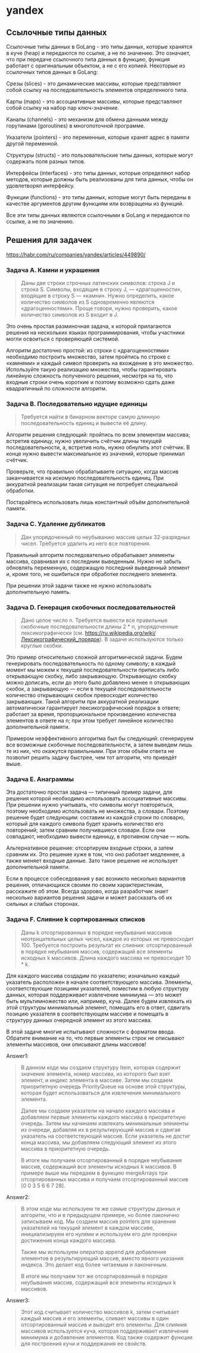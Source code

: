 # yandex

## Ссылочные типы данных

Ссылочные типы данных в GoLang - это типы данных, которые хранятся в куче (heap) и передаются по ссылке, а не по значению. Это означает, что при передаче ссылочного типа данных в функцию, функция работает с оригинальным объектом, а не с его копией. Некоторые из ссылочных типов данных в GoLang:

Срезы (slices) - это динамические массивы, которые представляют собой ссылку на последовательность элементов определенного типа.

Карты (maps) - это ассоциативные массивы, которые представляют собой ссылку на набор пар ключ-значение.

Каналы (channels) - это механизм для обмена данными между горутинами (goroutines) в многопоточной программе.

Указатели (pointers) - это переменные, которые хранят адрес в памяти другой переменной.

Структуры (structs) - это пользовательские типы данных, которые могут содержать поля разных типов.

Интерфейсы (interfaces) - это типы данных, которые определяют набор методов, которые должны быть реализованы для типа данных, чтобы он удовлетворял интерфейсу.

Функции (functions) - это типы данных, которые могут быть переданы в качестве аргументов другим функциям или возвращены из функций.

Все эти типы данных являются ссылочными в GoLang и передаются по ссылке, а не по значению.

## Решения для задачек

https://habr.com/ru/companies/yandex/articles/449890/

### Задача A. Камни и украшения

> Даны две строки строчных латинских символов: строка J и строка S. Символы, входящие в строку J, — «драгоценности», входящие в строку S — «камни». Нужно определить, какое количество символов из S одновременно являются «драгоценностями». Проще говоря, нужно проверить, какое количество символов из S входит в J.

Это очень простая разминочная задача, к которой прилагаются решения на нескольких языках программирования, чтобы участники могли освоиться с проверяющей системой.

Алгоритм достаточно простой: из строки с «драгоценностями» необходимо построить множество, затем пройтись по строке с «камнями» и каждый символ проверить на вхождение в это множество. Используйте такую реализацию множества, чтобы гарантировать линейную сложность полученного решения, несмотря на то, что входные строки очень короткие и поэтому возможно сдать даже квадратичный по сложности алгоритм.

### Задача B. Последовательно идущие единицы

> Требуется найти в бинарном векторе самую длинную последовательность единиц и вывести её длину.

Алгоритм решения следующий: пройтись по всем элементам массива; встретив единицу, нужно увеличить счётчик длины текущей последовательности, а, встретив ноль, нужно обнулить этот счётчик. В конце нужно вывести максимальное из значений, которые принимал счётчик.

Проверьте, что правильно обрабатываете ситуацию, когда массив заканчивается на искомую последовательность единиц. При аккуратной реализации такая ситуация не потребует специальной обработки.

Постарайтесь использовать лишь константный объём дополнительной памяти.

### Задача C. Удаление дубликатов

> Дан упорядоченный по неубыванию массив целых 32-разрядных чисел. Требуется удалить из него все повторения.

Правильный алгоритм последовательно обрабатывает элементы массива, сравнивая их с последним выведенным. Нужно не забыть обновлять переменную, содержащую последний выведенный элемент и, кроме того, не ошибиться при обработке последнего элемента.

При решении этой задачи также не нужно использовать дополнительную память.

### Задача D. Генерация скобочных последовательностей

> Дано целое число n. Требуется вывести все правильные скобочные последовательности длины 2 \* n, упорядоченные лексикографически (см. https://ru.wikipedia.org/wiki/Лексикографический_порядок). В задаче используются только круглые скобки.

Это пример относительно сложной алгоритмической задачи. Будем генерировать последовательность по одному символу; в каждый момент мы можем к текущей последовательности приписать либо открывающую скобку, либо закрывающую. Открывающую скобку можно дописать, если до этого было добавлено менее n открывающих скобок, а закрывающую — если в текущей последовательности количество открывающих скобок превосходит количество закрывающих. Такой алгоритм при аккуратной реализации автоматически гарантирует лексикографический порядок в ответе; работает за время, пропорциональное произведению количества элементов в ответе на n; при этом требует линейное количество дополнительной памяти.

Примером неэффективного алгоритма был бы следующий: сгенерируем все возможные скобочные последовательности, а затем выведем лишь те из них, что окажутся правильными. При этом объём ответа не позволит решить задачу быстрее, чем тот алгоритм, что приведёт выше.

### Задача E. Анаграммы

Эта достаточно простая задача — типичный пример задачи, для решения которой необходимо использовать ассоциативные массивы. При решении нужно учитывать, что символы могут повторяться, поэтому необходимо использовать не множества, а словари. Поэтому решение будет следующим: составим из каждой строки по словарю, который для каждого символа будет хранить количество его повторений; затем сравним получившиеся словари. Если они совпадают, необходимо вывести единицу, в противном случае — ноль.

Альтернативное решение: отсортируем входные строки, а затем сравним их. Это решение хуже в том, что оно работает медленнее, а также меняет входные данные. Зато такое решение не использует дополнительной памяти.

Если в процессе собеседования у вас возникло несколько вариантов решения, отличающихся своими по своим характеристикам, расскажите об этом. Всегда здорово, когда разработчик знает несколько вариантов решения задачи и может рассказать об их сильных и слабых сторонах.

### Задача F. Слияние k сортированных списков

> Даны k отсортированных в порядке неубывания массивов неотрицательных целых чисел, каждое из которых не превосходит 100. Требуется построить результат их слияния: отсортированный в порядке неубывания массив, содержащий все элементы исходных k массивов. Длина каждого массива не превосходит 10 \* k.

Для каждого массива создадим по указателю; изначально каждый указатель расположен в начале соответствующего массива. Элементы, соответствующие позициям указателей, поместим в любую структуру данных, которая поддерживает извлечение минимума — это может быть мультимножество или, например, куча. Далее будем извлекать из этой структуры минимальный элемент, помещать его в ответ, сдвигать позицию указателя в соответствующем массиве и помещать в структуру данных очередной элемент из этого массива.

В этой задаче многие испытывают сложности с форматом ввода. Обратите внимание на то, что первые элементы строк не описывают элементы массивов, они описывают длины массивов!

Answer1:

> В данном коде мы создаем структуру Item, которая содержит значение элемента, номер массива, из которого был взят элемент, и индекс элемента в массиве. Затем мы создаем приоритетную очередь PriorityQueue на основе этой структуры, которая будет использоваться для извлечения минимального элемента.
>
> Далее мы создаем указатели на начало каждого массива и добавляем первые элементы каждого массива в приоритетную очередь. Затем мы начинаем извлекать минимальные элементы из очереди, добавляя их в результирующий массив и сдвигая указатель на соответствующий массив. Если указатель не достиг конца массива, мы добавляем следующий элемент из этого массива в приоритетную очередь.
>
> В итоге мы получаем отсортированный в порядке неубывания массив, содержащий все элементы исходных k массивов. В примере выше мы передаем в функцию mergeArrays три отсортированных массива и получаем отсортированный массив [0 0 3 5 6 6 7 28].

Answer2:

> В этом коде мы используем те же самые структуры данных и алгоритм, что и в предыдущем примере, но более лаконично записываем код. Мы создаем массив pointers для хранения указателей на текущий элемент в каждом массиве, инициализируем его нулями и используем его для проверки достижения конца каждого массива.
>
> Также мы используем оператор append для добавления элементов в результирующий массив, вместо явного указания индекса. Это делает код более читаемым и лаконичным.
>
> В итоге мы получаем тот же отсортированный в порядке неубывания массив, содержащий все элементы исходных k массивов.

Answer3:

> Этот код считывает количество массивов k, затем считывает каждый массив и его элементы, сливает массивы в один отсортированный массив и выводит его элементы. Для слияния массивов используется куча, которая поддерживает извлечение минимума и добавление элементов. Код также содержит функции для построения кучи и поддержания ее свойств.
